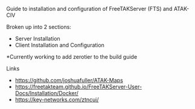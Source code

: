 Guide to installation and configuration of FreeTAKServer (FTS) and ATAK-CIV

Broken up into 2 sections:
  - Server Installation
  - Client Installation and Configuration

*Currently working to add zerotier to the build guide


Links
- https://github.com/joshuafuller/ATAK-Maps
- https://freetakteam.github.io/FreeTAKServer-User-Docs/Installation/Docker/
- https://key-networks.com/ztncui/
